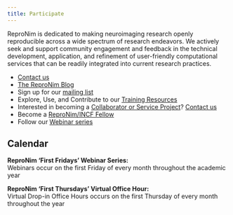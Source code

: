 ```yaml
---
title: Participate
---
```


ReproNim is dedicated to making neuroimaging research openly reproducible across a wide spectrum of research endeavors.
We actively seek and support community engagement and feedback in the technical development, application, and refinement of user-friendly computational services that can be readily integrated into current research practices.

- [Contact us](mailto:info@repronim.org)
- [The ReproNim Blog](https://reprodev.wordpress.com/category/article/)
- Sign up for our [mailing list](https://www.nitrc.org/mailman/listinfo/repronim-announcement)
- Explore, Use, and Contribute to our [Training Resources](/resources/training/)
- Interested in becoming a [Collaborator or Service Project](https://main--repronim.netlify.app/about/collaborators/)? [Contact us](mailto:info@repronim.org)
- Become a [ReproNim/INCF Fellow](/fellowship/)
- Follow our [Webinar series](/about/webinars/)

## Calendar

**ReproNim ‘First Fridays’ Webinar Series:**  
Webinars occur on the first Friday of every month throughout the academic year

**ReproNim ‘First Thursdays’ Virtual Office Hour:**  
Virtual Drop-in Office Hours occurs on the first Thursday of every month throughout the year
